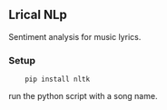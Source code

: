 ## Lrical NLp

Sentiment analysis for music lyrics.


### Setup 


```
	pip install nltk
```

run the python script with a song name. 